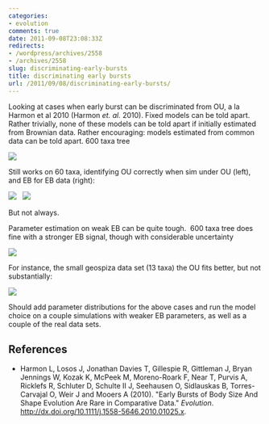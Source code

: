 ```yaml
---
categories:
- evolution
comments: true
date: 2011-09-08T23:08:33Z
redirects:
- /wordpress/archives/2558
- /archives/2558
slug: discriminating-early-bursts
title: discriminating early bursts
url: /2011/09/08/discriminating-early-bursts/
---
```


Looking at cases when early burst can be discriminated from OU, a la Harmon et al 2010 (Harmon _et. al._ 2010). Fixed models can be told apart. Rather trivially, none of these models can be told apart if initially estimated from Brownian data. Rather encouraging: models estimated from common data can be told apart. 600 taxa tree

![]( http://farm7.staticflickr.com/6199/6125357510_a09d6f32dd_o.png )


Still works on 60 taxa, identifying OU correctly when sim under OU (left), and EB for EB data (right):

![]( http://farm7.staticflickr.com/6185/6126018835_6199c37005_o.png )
  ![]( http://farm7.staticflickr.com/6209/6128149375_b398dc55dd_o.png )


But not always.

Parameter estimation on weak EB can be quite tough.  600 taxa tree does fine with a stronger EB signal, though with considerable uncertainty

![]( http://farm7.staticflickr.com/6193/6124689945_db2e564065_o.png )


For instance, the small geospiza data set (13 taxa) the OU fits better, but not substantially:

![]( http://farm7.staticflickr.com/6186/6130047163_ca04cc1f3d_o.png )


Should add parameter distributions for the above cases and run the model choice on a couple simulations with weaker EB parameters, as well as a couple of the real data sets.

## References


- Harmon L, Losos J, Jonathan Davies T, Gillespie R, Gittleman J, Bryan Jennings W, Kozak K, McPeek M, Moreno-Roark F, Near T, Purvis A, Ricklefs R, Schluter D, Schulte II J, Seehausen O, Sidlauskas B, Torres-Carvajal O, Weir J and Mooers A (2010).
"Early Bursts of Body Size And Shape Evolution Are Rare in Comparative Data."
*Evolution*.
<a href="http://dx.doi.org/10.1111/j.1558-5646.2010.01025.x">http://dx.doi.org/10.1111/j.1558-5646.2010.01025.x</a>.
